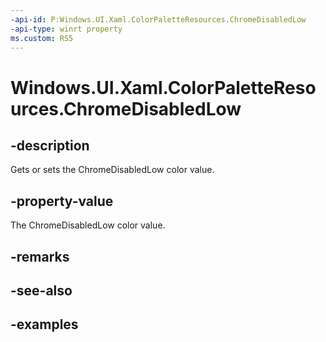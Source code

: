 ```yaml
---
-api-id: P:Windows.UI.Xaml.ColorPaletteResources.ChromeDisabledLow
-api-type: winrt property
ms.custom: RS5
---
```


<!-- Property syntax.
public IReference<Color> ChromeDisabledLow { get;  set; }
-->

# Windows.UI.Xaml.ColorPaletteResources.ChromeDisabledLow

## -description

Gets or sets the ChromeDisabledLow color value.



## -property-value

The ChromeDisabledLow color value.

## -remarks

## -see-also

## -examples

